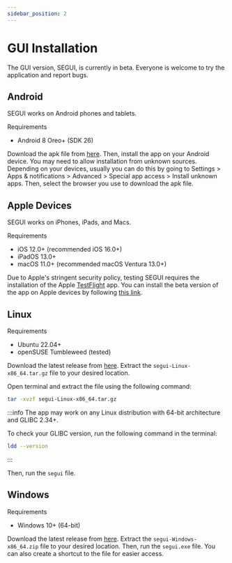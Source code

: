 ```yaml
---
sidebar_position: 2
---
```


# GUI Installation

The GUI version, SEGUI, is currently in beta. Everyone is welcome to try the application and report bugs.

## Android

SEGUI works on Android phones and tablets.

Requirements

- Android 8 Oreo+ (SDK 26)

Download the apk file from [here](https://github.com/hhandika/segui/releases). Then, install the app on your Android device. You may need to allow installation from unknown sources. Depending on your devices, usually you can do this by going to Settings > Apps & notifications > Advanced > Special app access > Install unknown apps. Then, select the browser you use to download the apk file.

## Apple Devices

SEGUI works on iPhones, iPads, and Macs.

Requirements

- iOS 12.0+ (recommended iOS 16.0+)
- iPadOS 13.0+
- macOS 11.0+ (recommended macOS Ventura 13.0+)

Due to Apple's stringent security policy, testing SEGUI requires the installation of the Apple [TestFlight](https://developer.apple.com/testflight/) app. You can install the beta version of the app on Apple devices by following [this link](https://testflight.apple.com/join/LSJD5D0i).

## Linux

Requirements

- Ubuntu 22.04+
- openSUSE Tumbleweed (tested)

Download the latest release from [here](https://github.com/hhandika/segui/releases). Extract the `segui-Linux-x86_64.tar.gz` file to your desired location.

Open terminal and extract the file using the following command:

```bash
tar -xvzf segui-Linux-x86_64.tar.gz
```

:::info
The app may work on any Linux distribution with 64-bit architecture and GLIBC 2.34+.

To check your GLIBC version, run the following command in the terminal:

```bash
ldd --version
```

:::

Then, run the `segui` file.

## Windows

Requirements

- Windows 10+ (64-bit)

Download the latest release from [here](https://github.com/hhandika/segui/releases). Extract the `segui-Windows-x86_64.zip` file to your desired location. Then, run the `segui.exe` file. You can also create a shortcut to the file for easier access.
